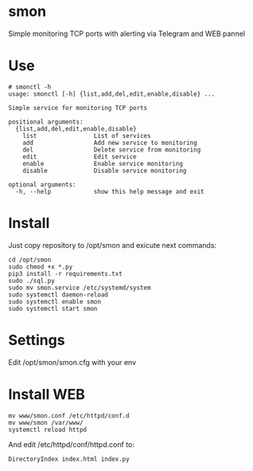 # smon
Simple monitoring TCP ports with alerting via Telegram and WEB pannel

# Use

```
# smonctl -h
usage: smonctl [-h] {list,add,del,edit,enable,disable} ...

Simple service for monitoring TCP ports

positional arguments:
  {list,add,del,edit,enable,disable}
    list                List of services
    add                 Add new service to monitoring
    del                 Delete service from monitoring
    edit                Edit service
    enable              Enable service monitoring
    disable             Disable service monitoring

optional arguments:
  -h, --help            show this help message and exit
```

# Install

Just copy repository to /opt/smon and exicute next commands:

```
cd /opt/smon
sudo chmod +x *.py
pip3 install -r requirements.txt
sudo ./sql.py
sudo mv smon.service /etc/systemd/system
sudo systemctl daemon-reload
sudo systemctl enable smon
sudo systemctl start smon
```

# Settings

Edit /opt/smon/smon.cfg with your env

# Install WEB

```
mv www/smon.conf /etc/httpd/conf.d
mv www/smon /var/www/
systemctl reload httpd
```

And edit /etc/httpd/conf/httpd.conf to:
```
DirectoryIndex index.html index.py
```
